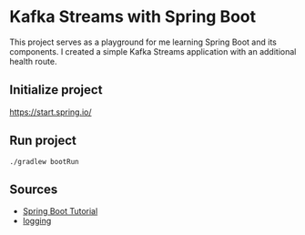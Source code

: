# Kafka Streams with Spring Boot

This project serves as a playground for me learning Spring Boot and its components.
I created a simple Kafka Streams application with an additional health route.

## Initialize project

https://start.spring.io/

## Run project

```./gradlew bootRun```

## Sources

* [Spring Boot Tutorial](https://spring.io/guides/gs/spring-boot/)
* [logging](https://github.com/MicroUtils/kotlin-logging)


